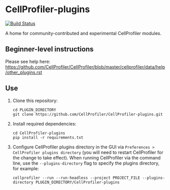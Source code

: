 CellProfiler-plugins
====================
[![Build Status](https://travis-ci.org/CellProfiler/CellProfiler-plugins.svg?branch=master)](https://travis-ci.org/CellProfiler/CellProfiler-plugins)

A home for community-contributed and experimental CellProfiler modules. 

## Beginner-level instructions
Please see help here: https://github.com/CellProfiler/CellProfiler/blob/master/cellprofiler/data/help/other_plugins.rst

## Use
1. Clone this repository:
    ```
    cd PLUGIN_DIRECTORY
    git clone https://github.com/CellProfiler/CellProfiler-plugins.git
    ```

1. Install required dependencies:
	```
	cd CellProfiler-plugins
	pip install -r requirements.txt
	```

1. Configure CellProfiler plugins directory in the GUI via `Preferences > CellProfiler plugins directory` (you will need to restart CellProfiler for the change to take effect). When running CellProfiler via the command line, use the `--plugins-directory` flag to specify the plugins directory, for example:
    ```
    cellprofiler --run --run-headless --project PROJECT_FILE --plugins-directory PLUGIN_DIRECTORY/CellProfiler-plugins
    ```
